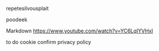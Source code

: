 repetesilvousplait

poodeek

Markdown
https://www.youtube.com/watch?v=YC6LqIYVHxI

to do
cookie confirm
privacy policy
